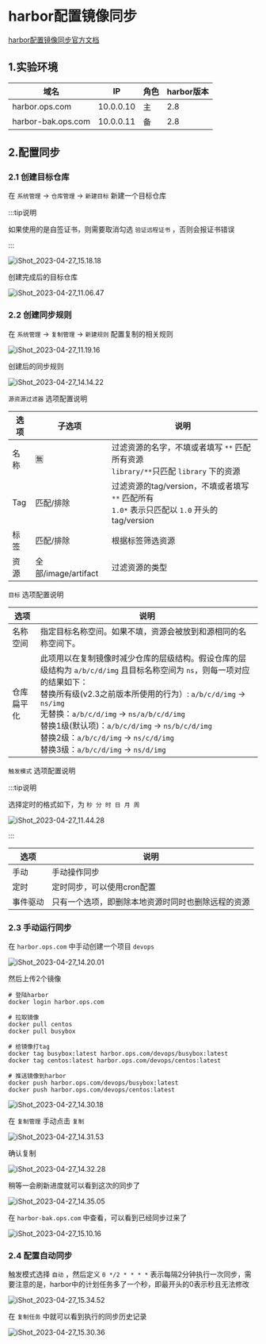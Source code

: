 # harbor配置镜像同步

[harbor配置镜像同步官方文档](https://goharbor.io/docs/2.8.0/administration/configuring-replication/)



## 1.实验环境

| 域名               | IP        | 角色 | harbor版本 |
| ------------------ | --------- | ---- | ---------- |
| harbor.ops.com     | 10.0.0.10 | 主   | 2.8        |
| harbor-bak.ops.com | 10.0.0.11 | 备   | 2.8        |







## 2.配置同步

### 2.1 创建目标仓库

在 `系统管理` -> `仓库管理` -> `新建目标` 新建一个目标仓库

:::tip说明

如果使用的是自签证书，则需要取消勾选 `验证远程证书` ，否则会报证书错误

:::

![iShot_2023-04-27_15.18.18](https://github.com/pptfz/picgo-images/blob/master/img/iShot_2023-04-27_15.18.18.png)





创建完成后的目标仓库

![iShot_2023-04-27_11.06.47](https://github.com/pptfz/picgo-images/blob/master/img/iShot_2023-04-27_11.06.47.png)



### 2.2 创建同步规则

在 `系统管理` -> `复制管理` -> `新建规则` 配置复制的相关规则



![iShot_2023-04-27_11.19.16](https://github.com/pptfz/picgo-images/blob/master/img/iShot_2023-04-27_11.19.16.png)



创建后的同步规则

![iShot_2023-04-27_14.14.22](https://github.com/pptfz/picgo-images/blob/master/img/iShot_2023-04-27_14.14.22.png)





`源资源过滤器` 选项配置说明

| 选项 | 子选项              | 说明                                                         |
| ---- | ------------------- | ------------------------------------------------------------ |
| 名称 | 🈚️                   | 过滤资源的名字，不填或者填写 `**` 匹配所有资源<br />`library/**`只匹配 `library` 下的资源 |
| Tag  | 匹配/排除           | 过滤资源的tag/version，不填或者填写 `**` 匹配所有<br />`1.0*` 表示只匹配以 `1.0` 开头的tag/version |
| 标签 | 匹配/排除           | 根据标签筛选资源                                             |
| 资源 | 全部/image/artifact | 过滤资源的类型                                               |



`目标` 选项配置说明

| 选项       | 说明                                                         |
| ---------- | ------------------------------------------------------------ |
| 名称空间   | 指定目标名称空间。如果不填，资源会被放到和源相同的名称空间下。 |
| 仓库扁平化 | 此项用以在复制镜像时减少仓库的层级结构。假设仓库的层级结构为 `a/b/c/d/img` 且目标名称空间为 `ns`，则每一项对应的结果如下：<br/>替换所有级(v2.3之前版本所使用的行为）: `a/b/c/d/img` -> `ns/img` <br/>无替换：`a/b/c/d/img` -> `ns/a/b/c/d/img`<br/>替换1级(默认项)：`a/b/c/d/img` -> `ns/b/c/d/img`<br/>替换2级：`a/b/c/d/img` -> `ns/c/d/img` <br/>替换3级：`a/b/c/d/img`  -> `ns/d/img` |



`触发模式` 选项配置说明

:::tip说明

 选择定时的格式如下，为 `秒 分 时 日 月 周`

![iShot_2023-04-27_11.44.28](https://github.com/pptfz/picgo-images/blob/master/img/iShot_2023-04-27_11.44.28.png)



:::



| 选项     | 说明                                               |
| -------- | -------------------------------------------------- |
| 手动     | 手动操作同步                                       |
| 定时     | 定时同步，可以使用cron配置                         |
| 事件驱动 | 只有一个选项，即删除本地资源时同时也删除远程的资源 |



### 2.3 手动运行同步

在 `harbor.ops.com` 中手动创建一个项目 `devops`

![iShot_2023-04-27_14.20.01](https://github.com/pptfz/picgo-images/blob/master/img/iShot_2023-04-27_14.20.01.png)





然后上传2个镜像

```shell
# 登陆harbor
docker login harbor.ops.com

# 拉取镜像
docker pull centos
docker pull busybox

# 给镜像打tag
docker tag busybox:latest harbor.ops.com/devops/busybox:latest
docker tag centos:latest harbor.ops.com/devops/centos:latest

# 推送镜像到harbor
docker push harbor.ops.com/devops/busybox:latest
docker push harbor.ops.com/devops/centos:latest
```

![iShot_2023-04-27_14.30.18](https://github.com/pptfz/picgo-images/blob/master/img/iShot_2023-04-27_14.30.18.png)



在 `复制管理` 手动点击 `复制`

![iShot_2023-04-27_14.31.53](https://github.com/pptfz/picgo-images/blob/master/img/iShot_2023-04-27_14.31.53.png)

确认复制

![iShot_2023-04-27_14.32.28](https://github.com/pptfz/picgo-images/blob/master/img/iShot_2023-04-27_14.32.28.png)



稍等一会刷新进度就可以看到这次的同步了

![iShot_2023-04-27_14.35.05](https://github.com/pptfz/picgo-images/blob/master/img/iShot_2023-04-27_14.35.05.png)



在 `harbor-bak.ops.com` 中查看，可以看到已经同步过来了

![iShot_2023-04-27_15.10.16](https://github.com/pptfz/picgo-images/blob/master/img/iShot_2023-04-27_15.10.16.png)



### 2.4 配置自动同步

触发模式选择 `自动` ，然后定义 `0 */2 * * * *` 表示每隔2分钟执行一次同步，需要注意的是，harbor中的计划任务多了一个秒，即最开头的0表示秒且无法修改

![iShot_2023-04-27_15.34.52](https://github.com/pptfz/picgo-images/blob/master/img/iShot_2023-04-27_15.34.52.png)



在 `复制任务` 中就可以看到执行的同步历史记录

![iShot_2023-04-27_15.30.36](https://github.com/pptfz/picgo-images/blob/master/img/iShot_2023-04-27_15.30.36.png)





